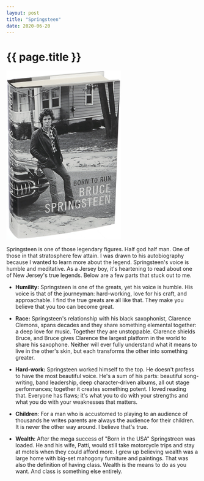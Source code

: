 ```yaml
---
layout: post
title: "Springsteen"
date: 2020-06-20
---
```

<h1>{{ page.title }}</h1>

<p><img src="/static/img/springsteen.jpg" width="300"></p>

		
<p>Springsteen is one of those legendary figures.  Half god half man.  One of those in that stratosphere few attain.  I was drawn to his autobiography because I wanted to learn more about the legend.  
Springsteen's voice is humble and meditative.  As a Jersey boy,
it's heartening to read about one of New Jersey's true legends.  Below are a few parts that stuck out to me.  
</p>
<ul>
<p><li>
<b>Humility:</b>  Springsteen is one of the greats, yet his voice is humble.  
				His voice is that of the journeyman: hard-working, love for his craft, and approachable.  
				I find the true greats are all like that.
				They make you believe that you too can become great.  
</li></p>
<p><li>
<b>Race:</b>  Springsteen's relationship with his black saxophonist, Clarence Clemons, spans decades and they share 
				something elemental together: a deep love for music.  Together they are unstoppable.  Clarence shields
				Bruce, and Bruce gives Clarence the largest platform in the world to share his saxophone.
				Neither will ever fully understand 
				what it means to live in the other's skin,
				but each transforms the other into something greater.
</li></p>
<p><li>
<b>Hard-work:</b>  Springsteen worked himself to the top. He doesn't profess to have the most beautiful voice.  
				He's a sum of his parts: beautiful song-writing, band leadership, deep character-driven albums, all out stage performances;
				together it creates something potent.  I loved reading that.  Everyone has flaws; it's what you to do with your strengths 
				and what you do with your weaknesses that matters.  
</li></p>
<p><li>
<b>Children</b>:  For a man who is accustomed to playing to an audience of
				thousands he writes parents are always the audience for their children.  It is never the other way around.  I
				believe that's true.
</li></p>
<p><li>
				<b>Wealth</b>:  After the mega success of "Born in the USA" Springstreen was loaded.  He and his wife, Patti, 
				would still take motorcycle trips and stay at motels when they could afford more.  I grew up believing wealth
				was a large home with big-set mahogony furniture and paintings.  That was also the definition of having class.
				Wealth is the means to do as you want.  And class is something else entirely.   
</li></p>
</ul>